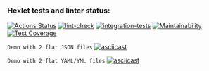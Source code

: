 ### Hexlet tests and linter status:
[![Actions Status](https://github.com/Aintdead86/frontend-project-lvl2/workflows/hexlet-check/badge.svg)](https://github.com/Aintdead86/frontend-project-lvl2/actions)
[![lint-check](https://github.com/Aintdead86/frontend-project-lvl2/actions/workflows/lint-check.yml/badge.svg)](https://github.com/Aintdead86/frontend-project-lvl2/actions/workflows/lint-check.yml)
[![integration-tests](https://github.com/Aintdead86/frontend-project-lvl2/actions/workflows/integration-tests.yml/badge.svg)](https://github.com/Aintdead86/frontend-project-lvl2/actions/workflows/integration-tests.yml)
[![Maintainability](https://api.codeclimate.com/v1/badges/23f303fa5988fe300f6a/maintainability)](https://codeclimate.com/github/Aintdead86/frontend-project-lvl2/maintainability)
[![Test Coverage](https://api.codeclimate.com/v1/badges/23f303fa5988fe300f6a/test_coverage)](https://codeclimate.com/github/Aintdead86/frontend-project-lvl2/test_coverage)

```Demo with 2 flat JSON files```
[![asciicast](https://asciinema.org/a/sEwrjwTCWoSWFafWkQM4RYUWi.svg)](https://asciinema.org/a/sEwrjwTCWoSWFafWkQM4RYUWi)

```Demo with 2 flat YAML/YML files```
[![asciicast](https://asciinema.org/a/xBnr4WboOCiHxWzpnG0VElFYb.svg)](https://asciinema.org/a/xBnr4WboOCiHxWzpnG0VElFYb)
